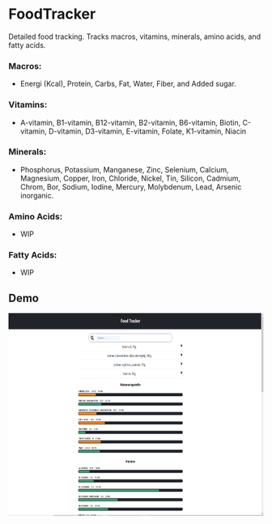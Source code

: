 # FoodTracker
Detailed food tracking. Tracks macros, vitamins, minerals, amino acids, and fatty acids.

### Macros:
- Energi (Kcal), Protein, Carbs, Fat, Water, Fiber, and Added sugar.

### Vitamins:
- A-vitamin, B1-vitamin, B12-vitamin, B2-vitamin, B6-vitamin, Biotin, 
C-vitamin, D-vitamin, D3-vitamin, E-vitamin, Folate, K1-vitamin, Niacin

### Minerals:
- Phosphorus, Potassium, Manganese, Zinc, Selenium, Calcium, Magnesium,
Copper, Iron, Chloride, Nickel, Tin, Silicon, Cadmium, Chrom, Bor,
Sodium, Iodine, Mercury, Molybdenum, Lead, Arsenic inorganic.

### Amino Acids:
- WIP

### Fatty Acids:
- WIP

## Demo
<img src="https://github.com/Mysjkin/FoodTracker/blob/master/gitdemo/demo.PNG" width=800 height=400>
